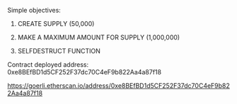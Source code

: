 Simple objectives:

1. CREATE SUPPLY (50,000)

2. MAKE A MAXIMUM AMOUNT FOR SUPPLY (1,000,000)

3. SELFDESTRUCT FUNCTION

Contract deployed address: 0xe8BEfBD1d5CF252F37dc70C4eF9b822Aa4a87f18

https://goerli.etherscan.io/address/0xe8BEfBD1d5CF252F37dc70C4eF9b822Aa4a87f18
